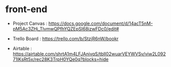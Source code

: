 # front-end
- Project Canvas : https://docs.google.com/document/d/14acT5nM-pM5Ac3ZHj_TlvmwQPfhYQZEpSI68izwFDc0/edit#

- Trello Board : https://trello.com/b/StzjR6nW/bookr

- Airtable : https://airtable.com/shrtA1m4LFJAnjvqS/tblI02wuarVEYWVSv/viw2L09271lKsRt5x/rec28K3TrpH0YQe0q?blocks=hide